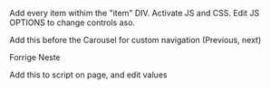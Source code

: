 Add every item withim the "item" DIV. Activate JS and CSS. Edit JS OPTIONS to change controls aso.

<!-- Start Owl Carousel -->
<div id="owl-carousel" class="owl-carousel">
	<!-- Owl Item -->
	<div class="item"></div>
	<!-- End Owl Item -->
</div>

Add this before the Carousel for custom navigation (Previous, next)

<div class="customNavigation">
	<a class="btn prev">Forrige</a>
	<a class="btn next">Neste</a>
</div>

Add this to script on page, and edit values

<script>
    $(document).ready(function() {
    var owl = $("#owl-carousel");
    
    owl.owlCarousel({
        navigation : false, // Show next and prev buttons
        navigationText : ["forrige","neste"],
        pagination: false, // Show dotted pagination
        paginationNumbers: false, // Show numbers in bullets
        autoPlay : true,
        stopOnHover: true,
        singleItem:false,
        slideSpeed : 300,
        paginationSpeed : 400,
        items : 5, //items
        itemsDesktop : [1024,4], //items from here and down
        itemsDesktopSmall : [744,3], //
        itemsTablet: [770,2], //items from here and down
        itemsMobile : [300,1], //items from here and down
    });
    
    // Custom Navigation Events
    $(".next").click(function(){
      owl.trigger('owl.next');
    })
    $(".prev").click(function(){
      owl.trigger('owl.prev');
    })
    $(".play").click(function(){
      owl.trigger('owl.play'); //owl.play event accept autoPlay speed as second parameter
  })
    $(".stop").click(function(){
      owl.trigger('owl.stop');
    })
    
  });
</script>